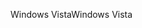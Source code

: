 <span data-ttu-id="25c0f-101">Windows Vista</span><span class="sxs-lookup"><span data-stu-id="25c0f-101">Windows Vista</span></span>